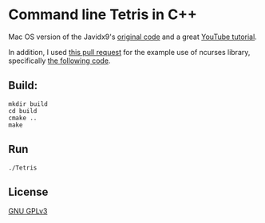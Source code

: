 # Command line Tetris in C++

Mac OS version of the Javidx9's [original code](https://github.com/OneLoneCoder/videos/blob/master/OneLoneCoder_Tetris.cpp) and a great [YouTube tutorial](https://www.youtube.com/watch?v=8OK8_tHeCIA&t=1806s).

In addition, I used [this pull request](https://github.com/OneLoneCoder/CommandLineFPS/pull/1) for the example use of ncurses library, specifically [the following code](https://github.com/rohanliston/CommandLineFPS/blob/linux-port/linux/CommandLineFPS.cpp).


## Build:

```
mkdir build
cd build
cmake ..
make
```


## Run
```
./Tetris
```


## License
[GNU GPLv3](https://www.gnu.org/licenses/gpl-3.0.html)
